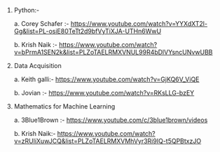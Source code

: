 1. Python:-

    a. Corey Schafer :- https://www.youtube.com/watch?v=YYXdXT2l-Gg&list=PL-osiE80TeTt2d9bfVyTiXJA-UTHn6WwU
    
    b. Krish Naik :- https://www.youtube.com/watch?v=bPrmA1SEN2k&list=PLZoTAELRMXVNUL99R4bDlVYsncUNvwUBB
    
2. Data Acquisition

    a. Keith galli:- https://www.youtube.com/watch?v=GjKQ6V_ViQE
    
    b. Jovian :- https://www.youtube.com/watch?v=RKsLLG-bzEY

3. Mathematics for Machine Learning

    a. 3Blue1Brown :- https://www.youtube.com/c/3blue1brown/videos
    
    b. Krish Naik:- https://www.youtube.com/watch?v=zRUliXuwJCQ&list=PLZoTAELRMXVMhVyr3Ri9IQ-t5QPBtxzJO
